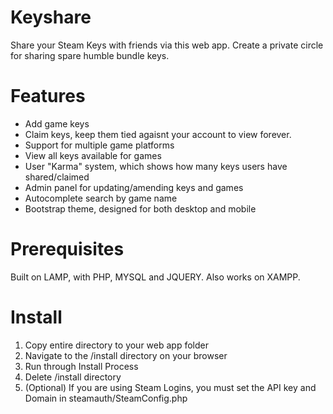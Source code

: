 # Keyshare
Share your Steam Keys with friends via this web app. Create a private circle for sharing spare humble bundle keys.

# Features
- Add game keys
- Claim keys, keep them tied agaisnt your account to view forever.
- Support for multiple game platforms
- View all keys available for games
- User "Karma" system, which shows how many keys users have shared/claimed
- Admin panel for updating/amending keys and games
- Autocomplete search by game name
- Bootstrap theme, designed for both desktop and mobile

# Prerequisites 
Built on LAMP, with PHP, MYSQL and JQUERY. Also works on XAMPP.

# Install
1. Copy entire directory to your web app folder
2. Navigate to the /install directory on your browser
3. Run through Install Process
5. Delete /install directory
6. (Optional) If you are using Steam Logins, you must set the API key and Domain in steamauth/SteamConfig.php

